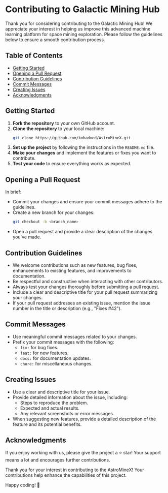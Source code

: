 
# Contributing to Galactic Mining Hub

Thank you for considering contributing to the Galactic Mining Hub! We appreciate your interest in helping us improve this advanced machine learning platform for space mining exploration. Please follow the guidelines below to ensure a smooth contribution process.

## Table of Contents
- [Getting Started](#getting-started)
- [Opening a Pull Request](#opening-a-pull-request)
- [Contribution Guidelines](#contribution-guidelines)
- [Commit Messages](#commit-messages)
- [Creating Issues](#creating-issues)
- [Acknowledgments](#acknowledgments)

## Getting Started

1. **Fork the repository** to your own GitHub account.
2. **Clone the repository** to your local machine:
   ```bash
   git clone https://github.com/kohadved/AstroMineX.git
   ```
3. **Set up the project** by following the instructions in the `README.md` file.
4. **Make your changes** and implement the features or fixes you want to contribute.
5. **Test your code** to ensure everything works as expected.

## Opening a Pull Request

In brief:
- Commit your changes and ensure your commit messages adhere to the guidelines.
- Create a new branch for your changes:
  ```bash
  git checkout -b <branch_name>
  ```
- Open a pull request and provide a clear description of the changes you've made.

## Contribution Guidelines

- We welcome contributions such as new features, bug fixes, enhancements to existing features, and improvements to documentation.
- Be respectful and constructive when interacting with other contributors.
- Always test your changes thoroughly before submitting a pull request.
- Include a clear and descriptive title for your pull request summarizing your changes.
- If your pull request addresses an existing issue, mention the issue number in the title or description (e.g., "Fixes #42").

## Commit Messages

- Use meaningful commit messages related to your changes. 
- Prefix your commit messages with the following:
  - `fix:` for bug fixes.
  - `feat:` for new features.
  - `docs:` for documentation updates.
  - `chore:` for miscellaneous changes.

## Creating Issues

- Use a clear and descriptive title for your issue.
- Provide detailed information about the issue, including:
  - Steps to reproduce the problem.
  - Expected and actual results.
  - Any relevant screenshots or error messages.
- When suggesting new features, provide a detailed description of the feature and its potential benefits.

## Acknowledgments

If you enjoy working with us, please give the project a ⭐ star! Your support means a lot and encourages further contributions. 

Thank you for your interest in contributing to the AstroMineX! Your contributions help enhance the capabilities of this project. 

Happy coding! 🌌

